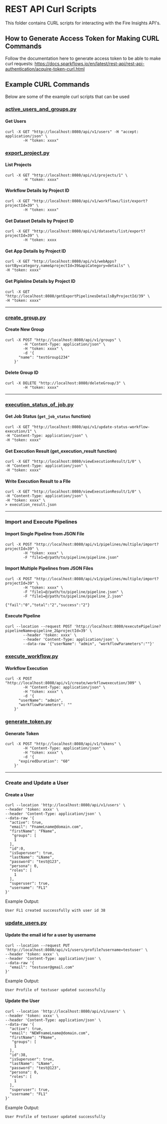 REST API Curl Scripts
===========

This folder contains CURL scripts for interacting with the Fire Insights API's.


## How to Generate Access Token for Making CURL Commands
Follow the documentation here to generate access token to be able to make curl requests: https://docs.sparkflows.io/en/latest/rest-api/rest-api-authentication/acquire-token-curl.html


## Example CURL Commands

Below are some of the example curl scripts that can be used 


### [active_users_and_groups.py](https://github.com/sparkflows/fire-tools/blob/main/rest-api-scripts/active_users_and_groups.py)
#### Get Users

```
curl -X GET "http://localhost:8080/api/v1/users" -H "accept: application/json" \
        -H "token: xxxx"
```


### [export_project.py](https://github.com/sparkflows/fire-tools/blob/main/rest-api-scripts/export_project.py)
#### List Projects

```
curl -X GET "http://localhost:8080/api/v1/projects/1" \
        -H "token: xxxx"
```

#### Workflow Details by Project ID

```
curl -X GET "http://localhost:8080/api/v1/workflows/list/export?projectId=39" \
        -H "token: xxxx"
```

#### Get Dataset Details by Project ID

```
curl -X GET "http://localhost:8080/api/v1/datasets/list/export?projectId=39" \
        -H "token: xxxx
```

#### Get App Details by Project ID

```
curl -X GET "http://localhost:8080/api/v1/webApps?sortBy=category,name&projectId=39&apiCategory=details" \
-H "token: xxxx"

```

#### Get Pipleline Details by Project ID

```
curl -X GET "http://localhost:8080/getExportPipelinesDetailsByProjectId/39" \
-H "token: xxxx"

```
---
### [create_group.py](https://github.com/sparkflows/fire-tools/blob/main/rest-api-scripts/create_group.py)
#### Create New Group

```
curl -X POST "http://localhost:8080/api/v1/groups" \
        -H "Content-Type: application/json" \
        -H "token: xxxx" \
        -d '{
      "name": "testGroup1234"
    }'

```

#### Delete Group ID
```
curl -X DELETE "http://localhost:8080/deleteGroup/3" \
        -H "token: xxxx"
```

---

### **[execution_status_of_job.py](https://github.com/sparkflows/fire-tools/blob/main/rest-api-scripts/execution_status_of_job.py)**
#### Get Job Status (`get_job_status` function)
```
curl -X GET "http://localhost:8080/api/v1/update-status-workflow-execution/1" \
-H "Content-Type: application/json" \
-H "token: xxxx"

```

#### Get Execution Result (get_execution_result function)
```
curl -X GET "http://localhost:8080/viewExecutionResult/1/0" \
-H "Content-Type: application/json" \
-H "token: xxxx"

```

#### Write Execution Result to a FIle
```
curl -X GET "http://localhost:8080/viewExecutionResult/1/0" \
-H "Content-Type: application/json" \
-H "token: xxxx" \
> execution_result.json
```
---

### Import and Execute Pipelines

#### Import Single Pipeline from JSON File
```
curl -X POST "http://localhost:8080/api/v1/pipelines/multiple/import?projectId=39" \
        -H "token: xxxx" \
        -F "file1=@/path/to/pipeline/pipeline.json"
```

#### Import Multiple Pipelines from JSON Files
```
curl -X POST "http://localhost:8080/api/v1/pipelines/multiple/import?projectId=39" \
        -H "token: xxxx" \
        -F "file1=@/path/to/pipeline/pipeline.json" \
        -F "file1=@/path/to/pipeline/pipeline_2.json"

{"fail":"0","total":"2","success":"2"}
```


#### Execute Pipeline
```
curl --location --request POST 'http://localhost:8080/executePipeline?pipelineName=pipeline_2&projectId=39' \
        --header 'token: xxxx' \
        --header 'Content-Type: application/json' \
        --data-raw '{"userName": "admin", "workflowParameters":""}'
```

### **[execute_workflow.py](https://github.com/sparkflows/fire-tools/blob/main/rest-api-scripts/execute_workflow.py)**

#### Workflow Execution
```
curl -X POST "http://localhost:8080/api/v1/create/workflowexecution/309" \
        -H "Content-Type: application/json" \
        -H "token: xxxx" \
        -d '{
      "userName": "admin",
      "workflowParameters": ""
    }'
```
### [generate_token.py](https://github.com/sparkflows/fire-tools/blob/main/rest-api-scripts/generate_token.py)

#### Generate Token 
```
curl -X POST "http://localhost:8080/api/v1/tokens" \
        -H "Content-Type: application/json" \
        -H "token: xxxx" \
        -d '{
      "expiredDuration": "60" 
    }'

```

---

### Create and Update a User

#### Create a User
```
curl --location 'http://localhost:8080/api/v1/users' \          
--header 'token: xxxx' \
--header 'Content-Type: application/json' \
--data-raw '{
  "active": true,
  "email": "FnameLname@domain.com",
  "firstName": "FName",
   "groups": [
    1
  ],
  "id":0,
  "isSuperuser": true,
  "lastName": "LName",
  "password": "test@123",
  "persona": 0,
  "roles": [
    1
  ],
  "superuser": true,
  "username": "FL1"
}'
```

Example Output:
```
User FL1 created successfully with user id 38
```


### [update_users.py](https://github.com/sparkflows/fire-tools/blob/main/rest-api-scripts/update_users.py)
#### Update the email id for a user by username
```
curl --location --request PUT 'http://localhost:8080/api/v1/users/profile?username=testuser' \
--header 'token: xxxx' \
--header 'Content-Type: application/json' \
--data-raw '{
  "email": "testuser@gmail.com"
}'
```

Example Output:
```
User Profile of testuser updated successfully
```


#### Update the User
```
curl --location 'http://localhost:8080/api/v1/users' \          
--header 'token: xxxx' \
--header 'Content-Type: application/json' \
--data-raw '{
  "active": true,
  "email": "NEWFnameLname@domain.com",
  "firstName": "FName",
   "groups": [
    1
  ],
  "id":38,
  "isSuperuser": true,
  "lastName": "LName",
  "password": "test@123",
  "persona": 0,
  "roles": [
    1
  ],
  "superuser": true,
  "username": "FL1"
}'
```

Example Output:
```
User Profile of testuser updated successfully
```




